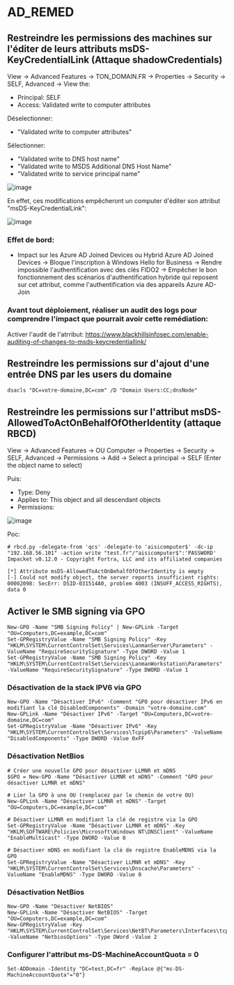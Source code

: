 # AD_REMED


## Restreindre les permissions des machines sur l'éditer de leurs attributs msDS-KeyCredentialLink (Attaque shadowCredentials)

View -> Advanced Features
-> TON_DOMAIN.FR -> Properties -> Security -> SELF, Advanced
-> View the: 
- Principal: SELF
- Access: Validated write to computer attributes

Déselectionner:
- "Validated write to computer attributes"

Sélectionner:
- "Validated write to DNS host name"
- "Validated write to MSDS Additional DNS Host Name"
- "Validated write to service principal name"

![image](https://github.com/user-attachments/assets/ec20a336-bf59-4046-aebe-bd132333de30)


En effet, ces modifications empêcheront un computer d'éditer son attribut "msDS-KeyCredentialLink":

![image](https://github.com/user-attachments/assets/616c8d36-98c2-41a1-87d0-f2d4f3d9aa37)



### Effet de bord:
- Impact sur les Azure AD Joined Devices ou Hybrid Azure AD Joined Devices
-> Bloque l'inscription à Windows Hello for Business
-> Rendre impossible l'authentification avec des clés FIDO2
-> Empêcher le bon fonctionnement des scénarios d'authentification hybride qui reposent sur cet attribut, comme l'authentification via des appareils Azure AD-Join

### Avant tout déploiement, réaliser un audit des logs pour comprendre l'impact que pourrait avoir cette remédiation:

Activer l'audit de l'atrribut: https://www.blackhillsinfosec.com/enable-auditing-of-changes-to-msds-keycredentiallink/

## Restreindre les permissions sur d'ajout d'une entrée DNS par les users du domaine

```
dsacls "DC=votre-domaine,DC=com" /D "Domain Users:CC;dnsNode"
```

## Restreindre les permissions sur l'attribut msDS-AllowedToActOnBehalfOfOtherIdentity (attaque RBCD)

View -> Advanced Features
-> OU Computer -> Properties -> Security -> SELF, Advanced -> Permissions ->  Add -> Select a principal -> SELF (Enter the object name to select)

Puis:

- Type: Deny
- Applies to: This object and all descendant objects
- Permissions:

![image](https://github.com/user-attachments/assets/97fa0717-4cfe-4ec7-b63b-47bf4341a8db)


Poc:

```
# rbcd.py -delegate-from 'qcs' -delegate-to 'aisicomputer$' -dc-ip "192.168.56.101" -action write "test.fr"/"aisicomputer$":'PASSWORD' 
Impacket v0.12.0 - Copyright Fortra, LLC and its affiliated companies 

[*] Attribute msDS-AllowedToActOnBehalfOfOtherIdentity is empty
[-] Could not modify object, the server reports insufficient rights: 00002098: SecErr: DSID-031514A0, problem 4003 (INSUFF_ACCESS_RIGHTS), data 0
```

## Activer le SMB signing via GPO

```
New-GPO -Name "SMB Signing Policy" | New-GPLink -Target "OU=Computers,DC=example,DC=com"
Set-GPRegistryValue -Name "SMB Signing Policy" -Key "HKLM\SYSTEM\CurrentControlSet\Services\LanmanServer\Parameters" -ValueName "RequireSecuritySignature" -Type DWORD -Value 1
Set-GPRegistryValue -Name "SMB Signing Policy" -Key "HKLM\SYSTEM\CurrentControlSet\Services\LanmanWorkstation\Parameters" -ValueName "RequireSecuritySignature" -Type DWORD -Value 1
```

### Désactivation de la stack IPV6 via GPO

```
New-GPO -Name "Désactiver IPv6" -Comment "GPO pour désactiver IPv6 en modifiant la clé DisabledComponents" -Domain "votre-domaine.com"
New-GPLink -Name "Désactiver IPv6" -Target "OU=Computers,DC=votre-domaine,DC=com"
Set-GPRegistryValue -Name "Désactiver IPv6" -Key "HKLM\SYSTEM\CurrentControlSet\Services\Tcpip6\Parameters" -ValueName "DisabledComponents" -Type DWORD -Value 0xFF
```


### Désactivation NetBios

```
# Créer une nouvelle GPO pour désactiver LLMNR et mDNS
$GPO = New-GPO -Name "Désactiver LLMNR et mDNS" -Comment "GPO pour désactiver LLMNR et mDNS"

# Lier la GPO à une OU (remplacez par le chemin de votre OU)
New-GPLink -Name "Désactiver LLMNR et mDNS" -Target "OU=Computers,DC=example,DC=com"

# Désactiver LLMNR en modifiant la clé de registre via la GPO
Set-GPRegistryValue -Name "Désactiver LLMNR et mDNS" -Key "HKLM\SOFTWARE\Policies\Microsoft\Windows NT\DNSClient" -ValueName "EnableMulticast" -Type DWORD -Value 0

# Désactiver mDNS en modifiant la clé de registre EnableMDNS via la GPO
Set-GPRegistryValue -Name "Désactiver LLMNR et mDNS" -Key "HKLM\SYSTEM\CurrentControlSet\Services\Dnscache\Parameters" -ValueName "EnableMDNS" -Type DWORD -Value 0

```

### Désactivation NetBios

```
New-GPO -Name "Désactiver NetBIOS"
New-GPLink -Name "Désactiver NetBIOS" -Target "OU=Computers,DC=example,DC=com"
New-GPRegistryValue -Key "HKLM\SYSTEM\CurrentControlSet\Services\NetBT\Parameters\Interfaces\tcpip_*" -ValueName "NetbiosOptions" -Type DWord -Value 2

```



### Configurer l'attribut ms-DS-MachineAccountQuota = 0

```
Set-ADDomain -Identity "DC=test,DC=fr" -Replace @{"ms-DS-MachineAccountQuota"="0"}
```





